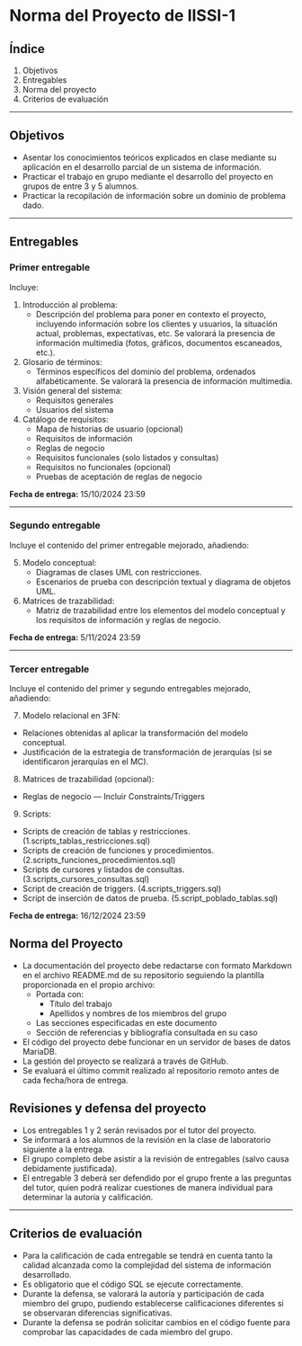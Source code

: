 # Norma del Proyecto de IISSI-1

## Índice

1. Objetivos
2. Entregables
3. Norma del proyecto
4. Criterios de evaluación

---

## Objetivos

- Asentar los conocimientos teóricos explicados en clase mediante su aplicación en el desarrollo parcial de un sistema de información.
- Practicar el trabajo en grupo mediante el desarrollo del proyecto en grupos de entre 3 y 5 alumnos.
- Practicar la recopilación de información sobre un dominio de problema dado.

---

## Entregables

### Primer entregable

Incluye:

1. Introducción al problema:
   - Descripción del problema para poner en contexto el proyecto, incluyendo información sobre los clientes y usuarios, la situación actual, problemas, expectativas, etc. Se valorará la presencia de información multimedia (fotos, gráficos, documentos escaneados, etc.).
2. Glosario de términos:
   - Términos específicos del dominio del problema, ordenados alfabéticamente. Se valorará la presencia de información multimedia.
3. Visión general del sistema:
   - Requisitos generales
   - Usuarios del sistema
4. Catálogo de requisitos:
   - Mapa de historias de usuario (opcional)
   - Requisitos de información
   - Reglas de negocio
   - Requisitos funcionales (solo listados y consultas)
   - Requisitos no funcionales (opcional)
   - Pruebas de aceptación de reglas de negocio

**Fecha de entrega:** 15/10/2024 23:59

---

### Segundo entregable

Incluye el contenido del primer entregable mejorado, añadiendo:

5. Modelo conceptual:
   - Diagramas de clases UML con restricciones.
   - Escenarios de prueba con descripción textual y diagrama de objetos UML.
6. Matrices de trazabilidad:
   - Matriz de trazabilidad entre los elementos del modelo conceptual y los requisitos de información y reglas de negocio.

**Fecha de entrega:** 5/11/2024 23:59

---

### Tercer entregable

Incluye el contenido del primer y segundo entregables mejorado, añadiendo:

7. Modelo relacional en 3FN:

- Relaciones obtenidas al aplicar la transformación del modelo conceptual.
- Justificación de la estrategia de transformación de jerarquías (si se identificaron jerarquías en el MC).

8. Matrices de trazabilidad (opcional):

- Reglas de negocio — Incluir Constraints/Triggers

9. Scripts:

- Scripts de creación de tablas y restricciones. (1.scripts_tablas_restricciones.sql)
- Scripts de creación de funciones y procedimientos. (2.scripts_funciones_procedimientos.sql)
- Scripts de cursores y listados de consultas. (3.scripts_cursores_consultas.sql)
- Script de creación de triggers. (4.scripts_triggers.sql)
- Script de inserción de datos de prueba. (5.script_poblado_tablas.sql)

**Fecha de entrega:** 16/12/2024 23:59

## Norma del Proyecto

- La documentación del proyecto debe redactarse con formato Markdown en el archivo README.md de su repositorio seguiendo la plantilla proporcionada en el propio archivo:
  - Portada con:
    - Título del trabajo
    - Apellidos y nombres de los miembros del grupo
  - Las secciones especificadas en este documento
  - Sección de referencias y bibliografía consultada en su caso
- El código del proyecto debe funcionar en un servidor de bases de datos MariaDB.
- La gestión del proyecto se realizará a través de GitHub.
- Se evaluará el último commit realizado al repositorio remoto antes de cada fecha/hora de entrega.

## Revisiones y defensa del proyecto

- Los entregables 1 y 2 serán revisados por el tutor del proyecto.
- Se informará a los alumnos de la revisión en la clase de laboratorio siguiente a la entrega.
- El grupo completo debe asistir a la revisión de entregables (salvo causa debidamente justificada).
- El entregable 3 deberá ser defendido por el grupo frente a las preguntas del tutor, quien podrá realizar cuestiones de manera individual para determinar la autoría y calificación.

---

## Criterios de evaluación

- Para la calificación de cada entregable se tendrá en cuenta tanto la calidad alcanzada como la complejidad del sistema de información desarrollado.
- Es obligatorio que el código SQL se ejecute correctamente.
- Durante la defensa, se valorará la autoría y participación de cada miembro del grupo, pudiendo establecerse calificaciones diferentes si se observaran diferencias significativas.
- Durante la defensa se podrán solicitar cambios en el código fuente para comprobar las capacidades de cada miembro del grupo.
